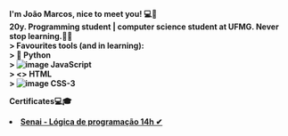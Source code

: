 <br><b>I'm João Marcos, nice to meet you! 💻👋<b><br>
         20y. Programming student | computer science student at UFMG. Never stop learning.💪🍃<br>
         > Favourites tools (and in learning): <br>
         > 🐍 Python <br>
         > ![image](https://user-images.githubusercontent.com/73258473/111555326-eeef3480-8766-11eb-990f-b8cb549ff77e.png) JavaScript <br>
         > <> HTML <br>
         > ![image](https://user-images.githubusercontent.com/73258473/111547495-05da5a80-8758-11eb-9cc9-cc1fa96913da.png) CSS-3 <br>
       
  <p>Certificates💻🎓
  <li><a href="https://github.com/J040-M4RC0S-Z/first-programs/blob/main/Certificados/certificado%20l%C3%B3gica%20de%20programa%C3%A7%C3%A3o_page-0001.jpg?raw=true
" target="_blank" > Senai - Lógica de programação 14h ✔</a></li>
  <p>    


 
